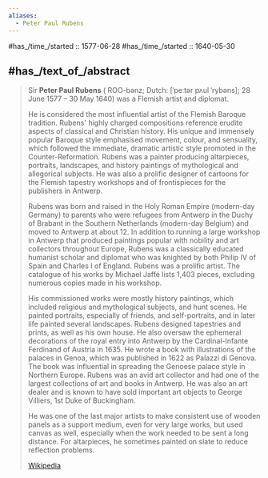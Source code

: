 ```yaml
---
aliases:
  - Peter Paul Rubens
---
```



#has_/time_/started :: 1577-06-28 
#has_/time_/started :: 1640-05-30 

## #has_/text_of_/abstract 

> Sir **Peter Paul Rubens** ( ROO-bənz; Dutch: [ˈpeːtər pʌul ˈrybəns]; 28 June 1577 – 30 May 1640) 
> was a Flemish artist and diplomat. 
> 
> He is considered the most influential artist of the Flemish Baroque tradition. 
> Rubens' highly charged compositions reference erudite aspects of classical and Christian history. 
> His unique and immensely popular Baroque style emphasised movement, colour, and sensuality, which followed the immediate, dramatic artistic style promoted in the Counter-Reformation. Rubens was a painter producing altarpieces, portraits, landscapes, and history paintings of mythological and allegorical subjects. He was also a prolific designer of cartoons for the Flemish tapestry workshops and of frontispieces for the publishers in Antwerp.
>
> Rubens was born and raised in the Holy Roman Empire (modern-day Germany) to parents who were refugees from Antwerp in the Duchy of Brabant in the Southern Netherlands (modern-day Belgium) and moved to Antwerp at about 12. In addition to running a large workshop in Antwerp that produced paintings popular with nobility and art collectors throughout Europe, Rubens was a classically educated humanist scholar and diplomat who was knighted by both Philip IV of Spain and Charles I of England. Rubens was a prolific artist. The catalogue of his works by Michael Jaffé lists 1,403 pieces, excluding numerous copies made in his workshop.
>
> His commissioned works were mostly history paintings, which included religious and mythological subjects, and hunt scenes. He painted portraits, especially of friends, and self-portraits, and in later life painted several landscapes. Rubens designed tapestries and prints, as well as his own house. He also oversaw the ephemeral decorations of the royal entry into Antwerp by the Cardinal-Infante Ferdinand of Austria in 1635. He wrote a book with illustrations of the palaces in Genoa, which was published in 1622 as Palazzi di Genova. The book was influential in spreading the Genoese palace style in Northern Europe. Rubens was an avid art collector and had one of the largest collections of art and books in Antwerp. He was also an art dealer and is known to have sold important art objects to George Villiers, 1st Duke of Buckingham.
>
> He was one of the last major artists to make consistent use of wooden panels as a support medium, even for very large works, but used canvas as well, especially when the work needed to be sent a long distance. For altarpieces, he sometimes painted on slate to reduce reflection problems.
>
> [Wikipedia](https://en.wikipedia.org/wiki/Peter%20Paul%20Rubens)
> 